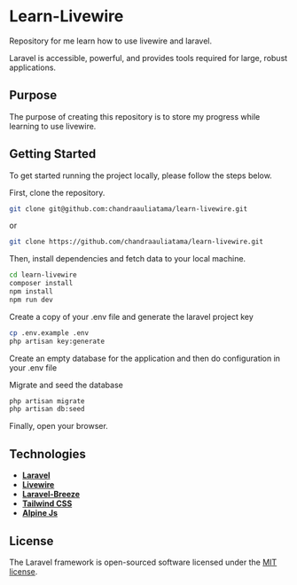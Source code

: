 # Learn-Livewire

Repository for me learn how to use livewire and laravel.

Laravel is accessible, powerful, and provides tools required for large, robust applications.

## Purpose

The purpose of creating this repository is to store my progress while learning to use livewire.

## Getting Started

To get started running the project locally, please follow the steps below.

First, clone the repository.

```bash
git clone git@github.com:chandraauliatama/learn-livewire.git
```

or

```bash
git clone https://github.com/chandraauliatama/learn-livewire.git
```

Then, install dependencies and fetch data to your local machine.

```bash
cd learn-livewire
composer install
npm install
npm run dev
```

Create a copy of your .env file and generate the laravel project key

```bash
cp .env.example .env
php artisan key:generate
```

Create an empty database for the application and then do configuration in your .env file

Migrate and seed the database

```bash
php artisan migrate
php artisan db:seed
```

Finally, open your browser.

## Technologies

-   **[Laravel](https://laravel.com/)**
-   **[Livewire](https://laravel-livewire.com/)**
-   **[Laravel-Breeze](https://laravel.com/docs/8.x/starter-kits#laravel-breeze)**
-   **[Tailwind CSS](https://tailwindcss.com/)**
-   **[Alpine Js](https://alpinejs.dev/)**

## License

The Laravel framework is open-sourced software licensed under the [MIT license](https://opensource.org/licenses/MIT).
